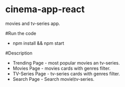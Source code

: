 # cinema-app-react
movies and tv-series app.

#Run the code
* npm install && npm start

#Description
* Trending Page - most popular movies an tv-series.
* Movies Page - movies cards with genres filter.
* TV-Series Page - tv-series cards with genres filter.
* Search Page - Search movie\tv-series.
